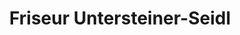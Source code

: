 ---
title: "Friseur Untersteiner-Seidl"
url: /hart-bei-graz/friseur-untersteiner-seidl/
shop: Friseur
---